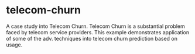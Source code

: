 # telecom-churn
A case study into Telecom Churn.
Telecom Churn is a substantial problem faced by telecom service providers.
This example demonstrates application of some of the adv. techniques into telecom churn prediction based on usage.
